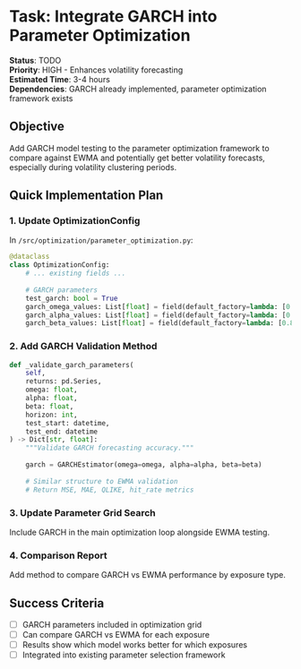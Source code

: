 # Task: Integrate GARCH into Parameter Optimization

**Status**: TODO  
**Priority**: HIGH - Enhances volatility forecasting  
**Estimated Time**: 3-4 hours  
**Dependencies**: GARCH already implemented, parameter optimization framework exists

## Objective
Add GARCH model testing to the parameter optimization framework to compare against EWMA and potentially get better volatility forecasts, especially during volatility clustering periods.

## Quick Implementation Plan

### 1. Update OptimizationConfig
In `/src/optimization/parameter_optimization.py`:

```python
@dataclass
class OptimizationConfig:
    # ... existing fields ...
    
    # GARCH parameters
    test_garch: bool = True
    garch_omega_values: List[float] = field(default_factory=lambda: [0.000001, 0.000005, 0.00001])
    garch_alpha_values: List[float] = field(default_factory=lambda: [0.05, 0.10, 0.15])
    garch_beta_values: List[float] = field(default_factory=lambda: [0.80, 0.85, 0.90])
```

### 2. Add GARCH Validation Method
```python
def _validate_garch_parameters(
    self,
    returns: pd.Series,
    omega: float,
    alpha: float,
    beta: float,
    horizon: int,
    test_start: datetime,
    test_end: datetime
) -> Dict[str, float]:
    """Validate GARCH forecasting accuracy."""
    
    garch = GARCHEstimator(omega=omega, alpha=alpha, beta=beta)
    
    # Similar structure to EWMA validation
    # Return MSE, MAE, QLIKE, hit_rate metrics
```

### 3. Update Parameter Grid Search
Include GARCH in the main optimization loop alongside EWMA testing.

### 4. Comparison Report
Add method to compare GARCH vs EWMA performance by exposure type.

## Success Criteria
- [ ] GARCH parameters included in optimization grid
- [ ] Can compare GARCH vs EWMA for each exposure
- [ ] Results show which model works better for which exposures
- [ ] Integrated into existing parameter selection framework
